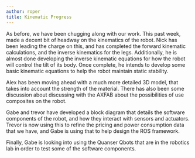 ```yaml
---
author: roper
title: Kinematic Progress
---
```


As before, we have been chugging along with our work. This past week, made a decent bit of headway on the kinematics
of the robot. Nick has been leading the charge on this, and has completed the forward kinematic calculations, and the
inverse kinematics for the legs. Additionally, he is almost done developing the inverse kinematic equations for
how the robot will control the tilt of its body. Once complete, he intends to develop some basic kinematic equations
to help the robot maintain static stability.

Alex has been moving ahead with a much more detailed 3D model, that takes into account the strength of the material.
There has also been some discussion about discussing with the AXFAB about the possibilities of use composites on the
robot.

Gabe and trevor have developed a block diagram that details the software components of the robot, and how they
interact with sensors and actuators. Trevor is now using this to refine the pricing and power consumption data that we
have, and Gabe is using that to help design the ROS framework.

Finally, Gabe is looking into using the Quanser Qbots that are in the robotics lab in order to test some of the software
components.
